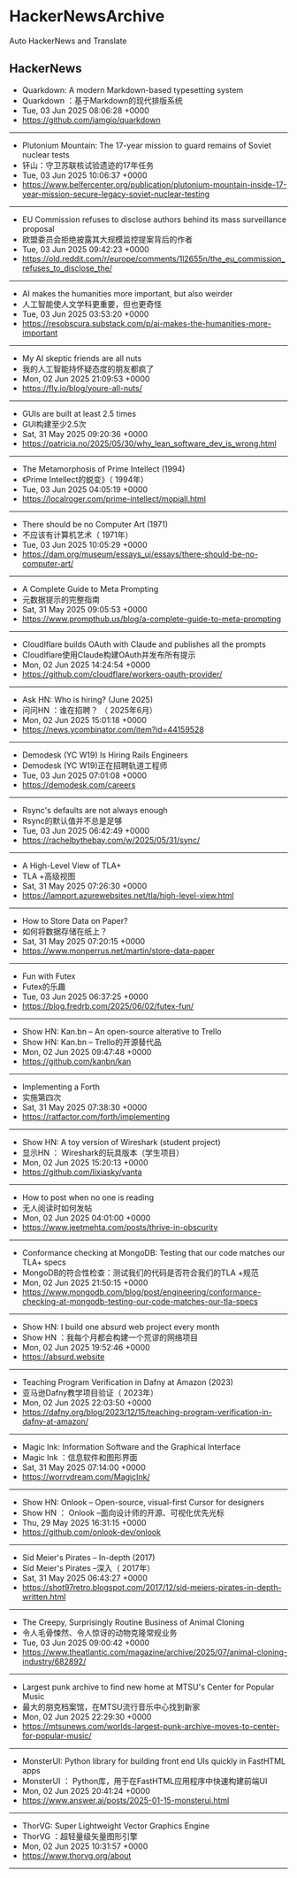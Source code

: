 # HackerNewsArchive
Auto HackerNews and Translate

## HackerNews
* Quarkdown: A modern Markdown-based typesetting system
* Quarkdown ：基于Markdown的现代排版系统
* Tue, 03 Jun 2025 08:06:28 +0000
* https://github.com/iamgio/quarkdown
----
* Plutonium Mountain: The 17-year mission to guard remains of Soviet nuclear tests
* 钚山：守卫苏联核试验遗迹的17年任务
* Tue, 03 Jun 2025 10:06:37 +0000
* https://www.belfercenter.org/publication/plutonium-mountain-inside-17-year-mission-secure-legacy-soviet-nuclear-testing
----
* EU Commission refuses to disclose authors behind its mass surveillance proposal
* 欧盟委员会拒绝披露其大规模监控提案背后的作者
* Tue, 03 Jun 2025 09:42:23 +0000
* https://old.reddit.com/r/europe/comments/1l2655n/the_eu_commission_refuses_to_disclose_the/
----
* AI makes the humanities more important, but also weirder
* 人工智能使人文学科更重要，但也更奇怪
* Tue, 03 Jun 2025 03:53:20 +0000
* https://resobscura.substack.com/p/ai-makes-the-humanities-more-important
----
* My AI skeptic friends are all nuts
* 我的人工智能持怀疑态度的朋友都疯了
* Mon, 02 Jun 2025 21:09:53 +0000
* https://fly.io/blog/youre-all-nuts/
----
* GUIs are built at least 2.5 times
* GUI构建至少2.5次
* Sat, 31 May 2025 09:20:36 +0000
* https://patricia.no/2025/05/30/why_lean_software_dev_is_wrong.html
----
* The Metamorphosis of Prime Intellect (1994)
* 《Prime Intellect的蜕变》（ 1994年）
* Tue, 03 Jun 2025 04:05:19 +0000
* https://localroger.com/prime-intellect/mopiall.html
----
* There should be no Computer Art (1971)
* 不应该有计算机艺术（ 1971年）
* Tue, 03 Jun 2025 10:05:29 +0000
* https://dam.org/museum/essays_ui/essays/there-should-be-no-computer-art/
----
* A Complete Guide to Meta Prompting
* 元数据提示的完整指南
* Sat, 31 May 2025 09:05:53 +0000
* https://www.prompthub.us/blog/a-complete-guide-to-meta-prompting
----
* Cloudlflare builds OAuth with Claude and publishes all the prompts
* Cloudlflare使用Claude构建OAuth并发布所有提示
* Mon, 02 Jun 2025 14:24:54 +0000
* https://github.com/cloudflare/workers-oauth-provider/
----
* Ask HN: Who is hiring? (June 2025)
* 问问HN ：谁在招聘？ （ 2025年6月）
* Mon, 02 Jun 2025 15:01:18 +0000
* https://news.ycombinator.com/item?id=44159528
----
* Demodesk (YC W19) Is Hiring Rails Engineers
* Demodesk (YC W19)正在招聘轨道工程师
* Tue, 03 Jun 2025 07:01:08 +0000
* https://demodesk.com/careers
----
* Rsync's defaults are not always enough
* Rsync的默认值并不总是足够
* Tue, 03 Jun 2025 06:42:49 +0000
* https://rachelbythebay.com/w/2025/05/31/sync/
----
* A High-Level View of TLA+
* TLA +高级视图
* Sat, 31 May 2025 07:26:30 +0000
* https://lamport.azurewebsites.net/tla/high-level-view.html
----
* How to Store Data on Paper?
* 如何将数据存储在纸上？
* Sat, 31 May 2025 07:20:15 +0000
* https://www.monperrus.net/martin/store-data-paper
----
* Fun with Futex
* Futex的乐趣
* Tue, 03 Jun 2025 06:37:25 +0000
* https://blog.fredrb.com/2025/06/02/futex-fun/
----
* Show HN: Kan.bn – An open-source alterative to Trello
* Show HN: Kan.bn – Trello的开源替代品
* Mon, 02 Jun 2025 09:47:48 +0000
* https://github.com/kanbn/kan
----
* Implementing a Forth
* 实施第四次
* Sat, 31 May 2025 07:38:30 +0000
* https://ratfactor.com/forth/implementing
----
* Show HN: A toy version of Wireshark (student project)
* 显示HN ： Wireshark的玩具版本（学生项目）
* Mon, 02 Jun 2025 15:20:13 +0000
* https://github.com/lixiasky/vanta
----
* How to post when no one is reading
* 无人阅读时如何发帖
* Mon, 02 Jun 2025 04:01:00 +0000
* https://www.jeetmehta.com/posts/thrive-in-obscurity
----
* Conformance checking at MongoDB: Testing that our code matches our TLA+ specs
* MongoDB的符合性检查：测试我们的代码是否符合我们的TLA +规范
* Mon, 02 Jun 2025 21:50:15 +0000
* https://www.mongodb.com/blog/post/engineering/conformance-checking-at-mongodb-testing-our-code-matches-our-tla-specs
----
* Show HN: I build one absurd web project every month
* Show HN ：我每个月都会构建一个荒谬的网络项目
* Mon, 02 Jun 2025 19:52:46 +0000
* https://absurd.website
----
* Teaching Program Verification in Dafny at Amazon (2023)
* 亚马逊Dafny教学项目验证（ 2023年）
* Mon, 02 Jun 2025 22:03:50 +0000
* https://dafny.org/blog/2023/12/15/teaching-program-verification-in-dafny-at-amazon/
----
* Magic Ink: Information Software and the Graphical Interface
* Magic Ink ：信息软件和图形界面
* Sat, 31 May 2025 07:14:00 +0000
* https://worrydream.com/MagicInk/
----
* Show HN: Onlook – Open-source, visual-first Cursor for designers
* Show HN ： Onlook –面向设计师的开源、可视化优先光标
* Thu, 29 May 2025 16:31:15 +0000
* https://github.com/onlook-dev/onlook
----
* Sid Meier's Pirates – In-depth (2017)
* Sid Meier's Pirates –深入（ 2017年）
* Sat, 31 May 2025 06:43:27 +0000
* https://shot97retro.blogspot.com/2017/12/sid-meiers-pirates-in-depth-written.html
----
* The Creepy, Surprisingly Routine Business of Animal Cloning
* 令人毛骨悚然、令人惊讶的动物克隆常规业务
* Tue, 03 Jun 2025 09:00:42 +0000
* https://www.theatlantic.com/magazine/archive/2025/07/animal-cloning-industry/682892/
----
* Largest punk archive to find new home at MTSU's Center for Popular Music
* 最大的朋克档案馆，在MTSU流行音乐中心找到新家
* Mon, 02 Jun 2025 22:29:30 +0000
* https://mtsunews.com/worlds-largest-punk-archive-moves-to-center-for-popular-music/
----
* MonsterUI: Python library for building front end UIs quickly in FastHTML apps
* MonsterUI ： Python库，用于在FastHTML应用程序中快速构建前端UI
* Mon, 02 Jun 2025 20:41:24 +0000
* https://www.answer.ai/posts/2025-01-15-monsterui.html
----
* ThorVG: Super Lightweight Vector Graphics Engine
* ThorVG ：超轻量级矢量图形引擎
* Mon, 02 Jun 2025 10:31:57 +0000
* https://www.thorvg.org/about
----

